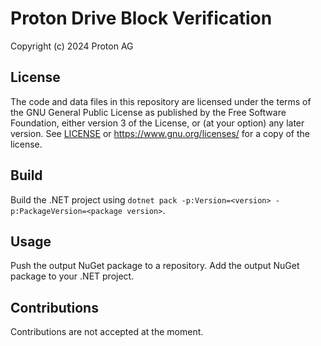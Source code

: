 # Proton Drive Block Verification

Copyright (c) 2024 Proton AG

## License

The code and data files in this repository are licensed under the terms of the GNU General Public License as published by the Free Software Foundation, either version 3 of the License, or (at your option) any later version. See [LICENSE](LICENSE.md) or https://www.gnu.org/licenses/ for a copy of the license.

## Build

Build the .NET project using `dotnet pack -p:Version=<version> -p:PackageVersion=<package version>`.

## Usage

Push the output NuGet package to a repository.
Add the output NuGet package to your .NET project.

## Contributions

Contributions are not accepted at the moment.
